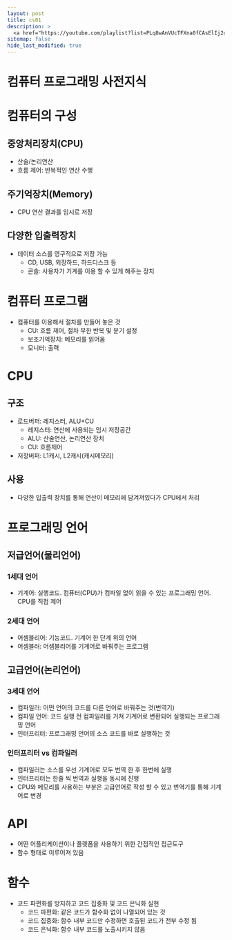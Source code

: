 ```yaml
---
layout: post
title: cs01
description: >
  <a href="https://youtube.com/playlist?list=PLq8wAnVUcTFXna0fCAsElIj2qayRqvGjk">뉴렉처: 컴퓨터 프로그래밍을 하기 위한 사전지식</a><br>
sitemap: false
hide_last_modified: true
---
```

# 컴퓨터 프로그래밍 사전지식

# 컴퓨터의 구성
## 중앙처리장치(CPU)
- 산술/논리연산
- 흐름 제어: 반복적인 연산 수행

## 주기억장치(Memory)
- CPU 연산 결과를 임시로 저장

## 다양한 입출력장치
- 데이터 소스를 영구적으로 저장 가능
  - CD, USB, 외장하드, 하드디스크 등
  - 콘솔: 사용자가 기계를 이용 할 수 있게 해주는 장치

# 컴퓨터 프로그램
- 컴퓨터를 이용해서 절차를 만들어 놓은 것
  - CU: 흐름 제어, 절차 무한 반복 및 분기 설정
  - 보조기억장치: 메모리를 읽어옴
  - 모니터: 출력
  
# CPU
## 구조
- 로드버퍼: 레지스터, ALU+CU
  - 레지스터: 연산에 사용되는 임시 저장공간
  - ALU: 산술연산, 논리연산 장치
  - CU: 흐름제어
- 저장버퍼: L1캐시, L2캐시(캐시메모리)

## 사용
- 다양한 입출력 장치를 통해 연산이 메모리에 담겨져있다가 CPU에서 처리

# 프로그래밍 언어
## 저급언어(물리언어)
### 1세대 언어
- 기계어: 실행코드. 컴퓨터(CPU)가 컴파일 없이 읽을 수 있는 프로그래밍 언어. CPU를 직접 제어

### 2세대 언어
- 어셈블리어: 기능코드. 기계어 한 단계 위의 언어
- 어셈블러: 어셈블리어를 기계어로 바꿔주는 프로그램

## 고급언어(논리언어)
### 3세대 언어
- 컴파일러: 어떤 언어의 코드를 다른 언어로 바꿔주는 것(번역기)
- 컴파일 언어: 코드 실행 전 컴파일러를 거쳐 기계어로 변환되어 실행되는 프로그래밍 언어
- 인터프리터: 프로그래밍 언어의 소스 코드를 바로 실행하는 것

### 인터프리터 vs 컴파일러
- 컴파일러는 소스를 우선 기계어로 모두 번역 한 후 한번에 실행
- 인터프리터는 한줄 씩 번역과 실행을 동시에 진행
- CPU와 메모리를 사용하는 부분은 고급언어로 작성 할 수 있고 번역기를 통해 기계어로 변경

# API
- 어떤 어플리케이션이나 플랫폼을 사용하기 위한 간접적인 접근도구
- 함수 형태로 이루어져 있음

# 함수
- 코드 파편화를 방지하고 코드 집중화 및 코드 은닉화 실현
  - 코드 파편화: 같은 코드가 함수화 없이 나열되어 있는 것
  - 코드 집중화: 함수 내부 코드만 수정하면 호출된 코드가 전부 수정 됨
  - 코드 은닉화: 함수 내부 코드를 노출시키지 않음